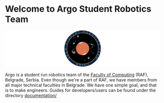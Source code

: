 # Welcome to Argo Student Robotics Team

![Argo_docs_logo.png](https://github.com/Argo-Student-Robotics-Team/.github/blob/main/profile/Argo_docs_logo.png?raw=true)

Argo is a student run robotics team of the [Faculty of Computing](https://raf.edu.rs/en/) (RAF), Belgrade, Serbia.
Even though we're a part of RAF, we have members from all major technical faculties in Belgrade. We have one simple goal,
and that is to make engineers. Guides for developers/users can be found under the directory [documentation/](https://github.com/Argo-Student-Robotics-Team/.github/documentation/)
